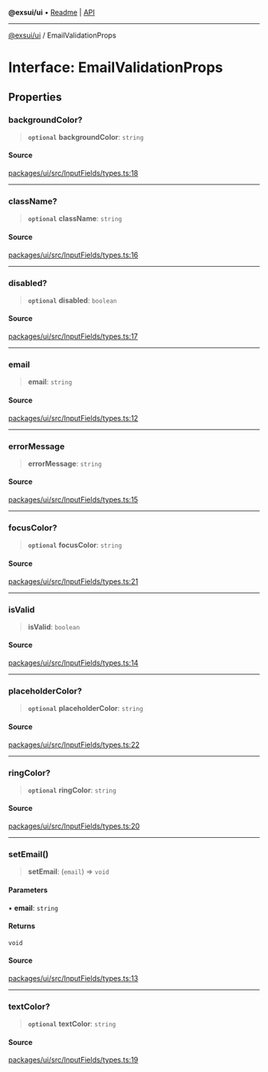 **@exsui/ui** • [Readme](../README.md) \| [API](../globals.md)

***

[@exsui/ui](../README.md) / EmailValidationProps

# Interface: EmailValidationProps

## Properties

### backgroundColor?

> **`optional`** **backgroundColor**: `string`

#### Source

[packages/ui/src/InputFields/types.ts:18](https://github.com/dirheimerb/exsui/blob/c97dab6/packages/ui/src/InputFields/types.ts#L18)

***

### className?

> **`optional`** **className**: `string`

#### Source

[packages/ui/src/InputFields/types.ts:16](https://github.com/dirheimerb/exsui/blob/c97dab6/packages/ui/src/InputFields/types.ts#L16)

***

### disabled?

> **`optional`** **disabled**: `boolean`

#### Source

[packages/ui/src/InputFields/types.ts:17](https://github.com/dirheimerb/exsui/blob/c97dab6/packages/ui/src/InputFields/types.ts#L17)

***

### email

> **email**: `string`

#### Source

[packages/ui/src/InputFields/types.ts:12](https://github.com/dirheimerb/exsui/blob/c97dab6/packages/ui/src/InputFields/types.ts#L12)

***

### errorMessage

> **errorMessage**: `string`

#### Source

[packages/ui/src/InputFields/types.ts:15](https://github.com/dirheimerb/exsui/blob/c97dab6/packages/ui/src/InputFields/types.ts#L15)

***

### focusColor?

> **`optional`** **focusColor**: `string`

#### Source

[packages/ui/src/InputFields/types.ts:21](https://github.com/dirheimerb/exsui/blob/c97dab6/packages/ui/src/InputFields/types.ts#L21)

***

### isValid

> **isValid**: `boolean`

#### Source

[packages/ui/src/InputFields/types.ts:14](https://github.com/dirheimerb/exsui/blob/c97dab6/packages/ui/src/InputFields/types.ts#L14)

***

### placeholderColor?

> **`optional`** **placeholderColor**: `string`

#### Source

[packages/ui/src/InputFields/types.ts:22](https://github.com/dirheimerb/exsui/blob/c97dab6/packages/ui/src/InputFields/types.ts#L22)

***

### ringColor?

> **`optional`** **ringColor**: `string`

#### Source

[packages/ui/src/InputFields/types.ts:20](https://github.com/dirheimerb/exsui/blob/c97dab6/packages/ui/src/InputFields/types.ts#L20)

***

### setEmail()

> **setEmail**: (`email`) => `void`

#### Parameters

• **email**: `string`

#### Returns

`void`

#### Source

[packages/ui/src/InputFields/types.ts:13](https://github.com/dirheimerb/exsui/blob/c97dab6/packages/ui/src/InputFields/types.ts#L13)

***

### textColor?

> **`optional`** **textColor**: `string`

#### Source

[packages/ui/src/InputFields/types.ts:19](https://github.com/dirheimerb/exsui/blob/c97dab6/packages/ui/src/InputFields/types.ts#L19)

